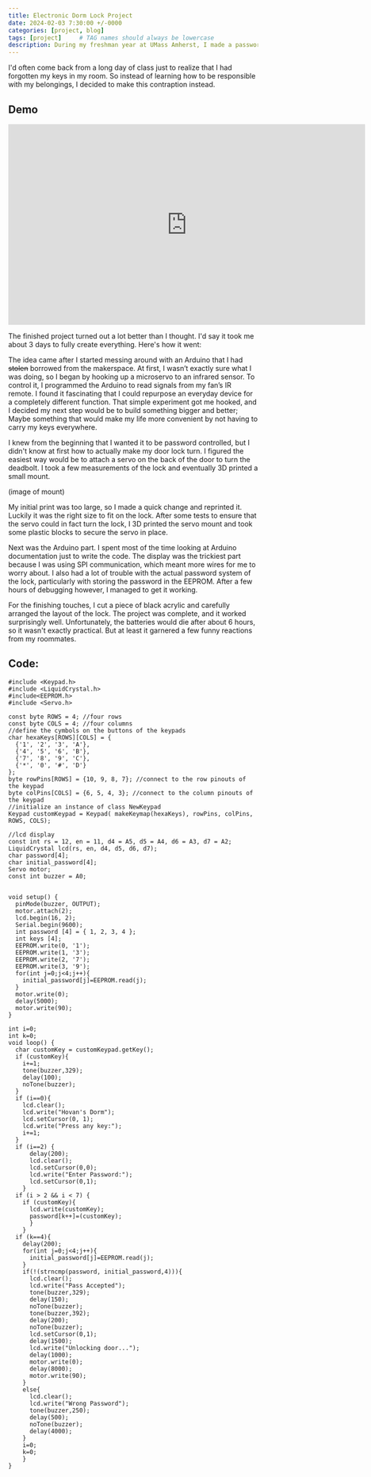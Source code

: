 ```yaml
---
title: Electronic Dorm Lock Project
date: 2024-02-03 7:30:00 +/-0000
categories: [project, blog]
tags: [project]     # TAG names should always be lowercase
description: During my freshman year at UMass Amherst, I made a password controlled lock for my dorm door because I didn't feel like bringing my keys everywhere. 
---
```


I'd often come back from a long day of class just to realize that I had forgotten my keys in my room. So instead of learning how to be responsible with my belongings, I decided to make this contraption instead. 


## Demo

<iframe width="720" height="405" src="https://www.youtube.com/embed/CfUNbOpJ_Sc" frameborder="0" allow="accelerometer; autoplay; clipboard-write; encrypted-media; gyroscope; picture-in-picture" allowfullscreen></iframe>
 

The finished project turned out a lot better than I thought. I'd say it took me about 3 days to fully create everything. Here's how it went:

The idea came after I started messing around with an Arduino that I had ~~stolen~~ borrowed from the makerspace. At first, I wasn’t exactly sure what I was doing, so I began by hooking up a microservo to an infrared sensor. To control it, I programmed the Arduino to read signals from my fan’s IR remote. I found it fascinating that I could repurpose an everyday device for a completely different function. That simple experiment got me hooked, and I decided my next step would be to build something bigger and better; Maybe something that would make my life more convenient by not having to carry my keys everywhere.

I knew from the beginning that I wanted it to be password controlled, but I didn't know at first how to actually make my door lock turn. I figured the easiest way would be to attach a servo on the back of the door to turn the deadbolt. I took a few measurements of the lock and eventually 3D printed a small mount.

(image of mount)

My initial print was too large, so I made a quick change and reprinted it. Luckily it was the right size to fit on the lock. After some tests to ensure that the servo could in fact turn the lock, I 3D printed the servo mount and took some plastic blocks to secure the servo in place.

Next was the Arduino part. I spent most of the time looking at Arduino documentation just to write the code. The display was the trickiest part because I was using SPI communication, which meant more wires for me to worry about. I also had a lot of trouble with the actual password system of the lock, particularly with storing the password in the EEPROM. After a few hours of debugging however, I managed to get it working. 

For the finishing touches, I cut a piece of black acrylic and carefully arranged the layout of the lock. The project was complete, and it worked surprisingly well. Unfortunately, the batteries would die after about 6 hours, so it wasn't exactly practical. But at least it garnered a few funny reactions from my roommates. 

## Code:

```
#include <Keypad.h>
#include <LiquidCrystal.h>
#include<EEPROM.h>
#include <Servo.h>

const byte ROWS = 4; //four rows
const byte COLS = 4; //four columns
//define the cymbols on the buttons of the keypads
char hexaKeys[ROWS][COLS] = {
  {'1', '2', '3', 'A'},
  {'4', '5', '6', 'B'},
  {'7', '8', '9', 'C'},
  {'*', '0', '#', 'D'}
};
byte rowPins[ROWS] = {10, 9, 8, 7}; //connect to the row pinouts of the keypad
byte colPins[COLS] = {6, 5, 4, 3}; //connect to the column pinouts of the keypad
//initialize an instance of class NewKeypad
Keypad customKeypad = Keypad( makeKeymap(hexaKeys), rowPins, colPins, ROWS, COLS);

//lcd display
const int rs = 12, en = 11, d4 = A5, d5 = A4, d6 = A3, d7 = A2;
LiquidCrystal lcd(rs, en, d4, d5, d6, d7);
char password[4];
char initial_password[4];
Servo motor;
const int buzzer = A0;


void setup() {
  pinMode(buzzer, OUTPUT);
  motor.attach(2);
  lcd.begin(16, 2);
  Serial.begin(9600);
  int password [4] = { 1, 2, 3, 4 };  
  int keys [4];
  EEPROM.write(0, '1');
  EEPROM.write(1, '3');
  EEPROM.write(2, '7');
  EEPROM.write(3, '9');
  for(int j=0;j<4;j++){
    initial_password[j]=EEPROM.read(j);
  }
  motor.write(0);
  delay(5000);
  motor.write(90);
}

int i=0;
int k=0;
void loop() {
  char customKey = customKeypad.getKey();
  if (customKey){
    i+=1;
    tone(buzzer,329);      
    delay(100);
    noTone(buzzer);   
  }
  if (i==0){
    lcd.clear();
    lcd.write("Hovan's Dorm");
    lcd.setCursor(0, 1);
    lcd.write("Press any key:");
    i+=1;
  }
  if (i==2) {
      delay(200);
      lcd.clear();
      lcd.setCursor(0,0);
      lcd.write("Enter Password:");   
      lcd.setCursor(0,1);   
    }
  if (i > 2 && i < 7) {
    if (customKey){
      lcd.write(customKey);
      password[k++]=(customKey);
      }   
    }
  if (k==4){
    delay(200);
    for(int j=0;j<4;j++){
      initial_password[j]=EEPROM.read(j);
    }
    if(!(strncmp(password, initial_password,4))){
      lcd.clear();
      lcd.write("Pass Accepted");
      tone(buzzer,329);      
      delay(150);
      noTone(buzzer);     
      tone(buzzer,392);            
      delay(200);
      noTone(buzzer);    
      lcd.setCursor(0,1);
      delay(1500);
      lcd.write("Unlocking door...");
      delay(1000);
      motor.write(0);
      delay(8000);
      motor.write(90);
    }
    else{
      lcd.clear();
      lcd.write("Wrong Password");
      tone(buzzer,250);            
      delay(500);
      noTone(buzzer);   
      delay(4000);
    }
    i=0;
    k=0;
    }
}
```


